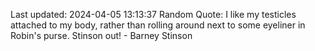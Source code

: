 Last updated: 2024-04-05 13:13:37
Random Quote: I like my testicles attached to my body, rather than rolling around next to some eyeliner in Robin's purse. Stinson out! - Barney Stinson